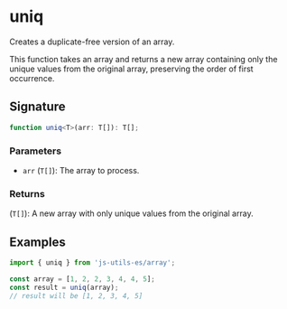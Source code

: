 # uniq

Creates a duplicate-free version of an array.

This function takes an array and returns a new array containing only the unique values
from the original array, preserving the order of first occurrence.

## Signature

```typescript
function uniq<T>(arr: T[]): T[];
```

### Parameters

- `arr` (`T[]`): The array to process.

### Returns

(`T[]`): A new array with only unique values from the original array.

## Examples

```typescript twoslash
import { uniq } from 'js-utils-es/array';

const array = [1, 2, 2, 3, 4, 4, 5];
const result = uniq(array);
// result will be [1, 2, 3, 4, 5]
```
